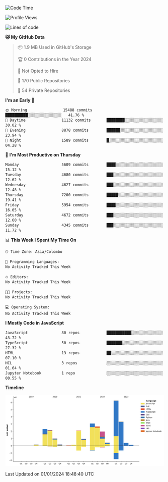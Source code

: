 
<!--START_SECTION:waka-->
![Code Time](http://img.shields.io/badge/Code%20Time-1%2C460%20hrs%209%20mins-blue)

![Profile Views](http://img.shields.io/badge/Profile%20Views-0-blue)

![Lines of code](https://img.shields.io/badge/From%20Hello%20World%20I%27ve%20Written-27.0%20million%20lines%20of%20code-blue)

**🐱 My GitHub Data** 

> 📦 1.9 MB Used in GitHub's Storage 
 > 
> 🏆 0 Contributions in the Year 2024
 > 
> 🚫 Not Opted to Hire
 > 
> 📜 170 Public Repositories 
 > 
> 🔑 54 Private Repositories 
 > 
**I'm an Early 🐤** 

```text
🌞 Morning                15488 commits       ██████████░░░░░░░░░░░░░░░   41.76 % 
🌆 Daytime                11132 commits       ████████░░░░░░░░░░░░░░░░░   30.02 % 
🌃 Evening                8878 commits        ██████░░░░░░░░░░░░░░░░░░░   23.94 % 
🌙 Night                  1589 commits        █░░░░░░░░░░░░░░░░░░░░░░░░   04.28 % 
```
📅 **I'm Most Productive on Thursday** 

```text
Monday                   5609 commits        ████░░░░░░░░░░░░░░░░░░░░░   15.12 % 
Tuesday                  4680 commits        ███░░░░░░░░░░░░░░░░░░░░░░   12.62 % 
Wednesday                4627 commits        ███░░░░░░░░░░░░░░░░░░░░░░   12.48 % 
Thursday                 7200 commits        █████░░░░░░░░░░░░░░░░░░░░   19.41 % 
Friday                   5954 commits        ████░░░░░░░░░░░░░░░░░░░░░   16.05 % 
Saturday                 4672 commits        ███░░░░░░░░░░░░░░░░░░░░░░   12.60 % 
Sunday                   4345 commits        ███░░░░░░░░░░░░░░░░░░░░░░   11.72 % 
```


📊 **This Week I Spent My Time On** 

```text
🕑︎ Time Zone: Asia/Colombo

💬 Programming Languages: 
No Activity Tracked This Week

🔥 Editors: 
No Activity Tracked This Week

🐱‍💻 Projects: 
No Activity Tracked This Week

💻 Operating System: 
No Activity Tracked This Week
```

**I Mostly Code in JavaScript** 

```text
JavaScript               80 repos            ███████████░░░░░░░░░░░░░░   43.72 % 
TypeScript               50 repos            ███████░░░░░░░░░░░░░░░░░░   27.32 % 
HTML                     13 repos            ██░░░░░░░░░░░░░░░░░░░░░░░   07.10 % 
HCL                      3 repos             ░░░░░░░░░░░░░░░░░░░░░░░░░   01.64 % 
Jupyter Notebook         1 repo              ░░░░░░░░░░░░░░░░░░░░░░░░░   00.55 % 
```



**Timeline**

![Lines of Code chart](https://raw.githubusercontent.com/ccweerasinghe1994/ccweerasinghe1994/master/assets/bar_graph.png)


 Last Updated on 01/01/2024 18:48:40 UTC
<!--END_SECTION:waka-->

